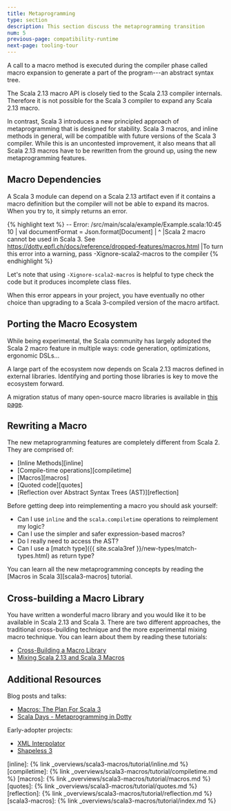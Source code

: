 ```yaml
---
title: Metaprogramming
type: section
description: This section discuss the metaprogramming transition 
num: 5
previous-page: compatibility-runtime
next-page: tooling-tour
---
```


A call to a macro method is executed during the compiler phase called macro expansion to generate a part of the program---an abstract syntax tree.

The Scala 2.13 macro API is closely tied to the Scala 2.13 compiler internals.
Therefore it is not possible for the Scala 3 compiler to expand any Scala 2.13 macro.

In contrast, Scala 3 introduces a new principled approach of metaprogramming that is designed for stability.
Scala 3 macros, and inline methods in general, will be compatible with future versions of the Scala 3 compiler.
While this is an uncontested improvement, it also means that all Scala 2.13 macros have to be rewritten from the ground up, using the new metaprogramming features.

## Macro Dependencies

A Scala 3 module can depend on a Scala 2.13 artifact even if it contains a macro definition but the compiler will not be able to expand its macros.
When you try to, it simply returns an error.

{% highlight text %}
 -- Error: /src/main/scala/example/Example.scala:10:45 
 10 |  val documentFormat = Json.format[Document]
    |                            ^
    |Scala 2 macro cannot be used in Scala 3. See https://dotty.epfl.ch/docs/reference/dropped-features/macros.html
    |To turn this error into a warning, pass -Xignore-scala2-macros to the compiler
{% endhighlight %}

Let's note that using `-Xignore-scala2-macros` is helpful to type check the code but it produces incomplete class files.

When this error appears in your project, you have eventually no other choice than upgrading to a Scala 3-compiled version of the macro artifact.

## Porting the Macro Ecosystem

While being experimental, the Scala community has largely adopted the Scala 2 macro feature in multiple ways: code generation, optimizations, ergonomic DSLs...

A large part of the ecosystem now depends on Scala 2.13 macros defined in external libraries.
Identifying and porting those libraries is key to move the ecosystem forward.

A migration status of many open-source macro libraries is available in [this page](https://scalacenter.github.io/scala-3-migration-guide/docs/macros/macro-libraries.html).

## Rewriting a Macro

The new metaprogramming features are completely different from Scala 2.
They are comprised of:
- [Inline Methods][inline]
- [Compile-time operations][compiletime]
- [Macros][macros]
- [Quoted code][quotes]
- [Reflection over Abstract Syntax Trees (AST)][reflection]

Before getting deep into reimplementing a macro you should ask yourself:
- Can I use `inline` and the `scala.compiletime` operations to reimplement my logic?
- Can I use the simpler and safer expression-based macros?
- Do I really need to access the AST?
- Can I use a [match type]({{ site.scala3ref }}/new-types/match-types.html) as return type?

You can learn all the new metaprogramming concepts by reading the [Macros in Scala 3][scala3-macros] tutorial.

## Cross-building a Macro Library

You have written a wonderful macro library and you would like it to be available in Scala 2.13 and Scala 3.
There are two different approaches, the traditional cross-building technique and the more experimental mixing macro technique.
You can learn about them by reading these tutorials:
- [Cross-Building a Macro Library](tutorial-macro-cross-building.html)
- [Mixing Scala 2.13 and Scala 3 Macros](tutorial-macro-mixing.html)

## Additional Resources

Blog posts and talks:
- [Macros: The Plan For Scala 3](https://www.scala-lang.org/blog/2018/04/30/in-a-nutshell.html)
- [Scala Days - Metaprogramming in Dotty](https://www.youtube.com/watch?v=ZfDS_gJyPTc)

Early-adopter projects:
- [XML Interpolator](https://github.com/dotty-staging/xml-interpolator/tree/master)
- [Shapeless 3](https://github.com/dotty-staging/shapeless/tree/shapeless-3)

[inline]: {% link _overviews/scala3-macros/tutorial/inline.md %}
[compiletime]: {% link _overviews/scala3-macros/tutorial/compiletime.md %}
[macros]: {% link _overviews/scala3-macros/tutorial/macros.md %}
[quotes]: {% link _overviews/scala3-macros/tutorial/quotes.md %}
[reflection]: {% link _overviews/scala3-macros/tutorial/reflection.md %}
[scala3-macros]: {% link _overviews/scala3-macros/tutorial/index.md %}
